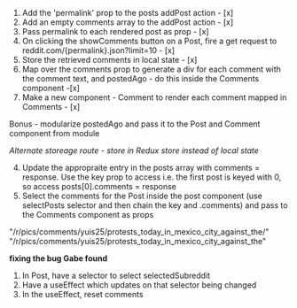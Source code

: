 1. Add the 'permalink' prop to the posts addPost action - [x]
2. Add an empty comments array to the addPost action - [x]
3. Pass permalink to each rendered post as prop - [x]
4. On clicking the showComments button on a Post, fire a get request to reddit.com/{permalink}.json?limit=10 - [x]
5. Store the retrieved comments in local state - [x]
6. Map over the comments prop to generate a div for each comment with the comment text, and postedAgo - do this inside the Comments component -[x]
7. Make a new component - Comment to render each comment mapped in Comments - [x]

Bonus - modularize postedAgo and pass it to the Post and Comment component from module

*Alternate storeage route - store in Redux store instead of local state*

4. Update the appropraite entry in the posts array with comments = response. Use the key prop to access i.e. the first post is keyed with 0, so access posts[0].comments = response
5. Select the comments for the Post inside the post component (use selectPosts selector and then chain the key and .comments) and pass to the Comments component as props

"/r/pics/comments/yuis25/protests_today_in_mexico_city_against_the/"
"/r/pics/comments/yuis25/protests_today_in_mexico_city_against_the"

**fixing the bug Gabe found**

1. In Post, have a selector to select selectedSubreddit
2. Have a useEffect which updates on that selector being changed
3. In the useEffect, reset comments
